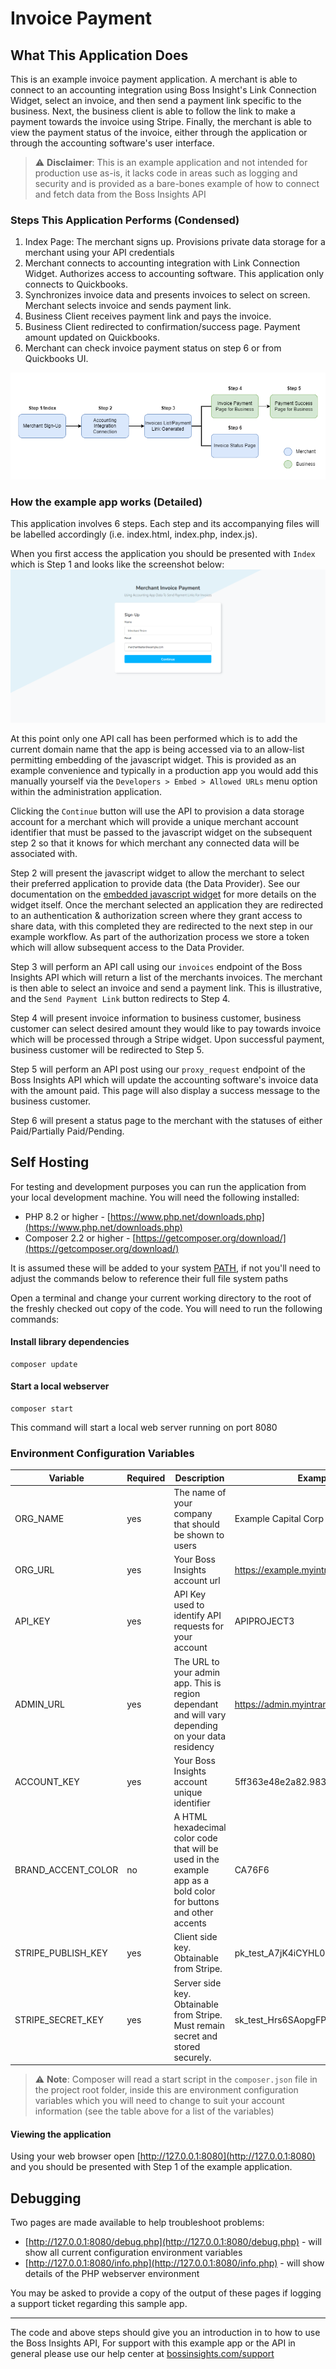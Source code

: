 # Invoice Payment

## What This Application Does
This is an example invoice payment application. A merchant is able to connect to an accounting integration using Boss Insight's Link Connection Widget, select an invoice, and then send a payment link specific to the business. Next, the business client is able to follow the link to make a payment towards the invoice using Stripe. Finally, the merchant is able to view the payment status of the invoice, either through the application or through the accounting software's user interface.

> ⚠️ **Disclaimer**: This is an example application and not intended for production use as-is, it lacks code in areas such as logging and security and is provided as a bare-bones example of how to connect and fetch data from the Boss Insights API

### Steps This Application Performs (Condensed)
1. Index Page: The merchant signs up. Provisions private data storage for a merchant using your API credentials
2. Merchant connects to accounting integration with Link Connection Widget. Authorizes access to accounting software. This application only connects to Quickbooks.
3. Synchronizes invoice data and presents invoices to select on screen. Merchant selects invoice and sends payment link.
4. Business Client receives payment link and pays the invoice.
5. Business Client redirected to confirmation/success page. Payment amount updated on Quickbooks.
6. Merchant can check invoice payment status on step 6 or from Quickbooks UI.

![Flow chart of steps application performs](https://github.com/boss-insights/invoice-payment/blob/main/web/images/invoice-payment-flow.png)

### How the example app works (Detailed)
This application involves 6 steps. Each step and its accompanying files will be labelled accordingly (i.e. index.html, index.php, index.js).

When you first access the application you should be presented with `Index` which is Step 1 and looks like the screenshot below:
![Example application screenshot showing step 1](https://github.com/boss-insights/invoice-payment/blob/main/web/images/invoice-payment.png "Step 1")

At this point only one API call has been performed which is to add the current domain name that the app is being accessed via to an allow-list permitting embedding of the javascript widget. This is provided as an example convenience and typically in a production app you would add this manually yourself via the `Developers > Embed > Allowed URLs` menu option within the administration application. 

Clicking the `Continue` button will use the API to provision a data storage account for a merchant which will provide a unique merchant account identifier that must be passed to the javascript widget on the subsequent step 2 so that it knows for which merchant any connected data will be associated with.

Step 2 will present the javascript widget to allow the merchant to select their preferred application to provide data (the Data Provider). See our documentation on the [embedded javascript widget](https://docs.bossinsights.com/developer/link-connection-widget) for more details on the widget itself. Once the merchant selected an application they are redirected to an authentication & authorization screen where they grant access to share data, with this completed they are redirected to the next step in our example workflow. As part of the authorization process we store a token which will allow subsequent access to the Data Provider. 

Step 3 will perform an API call using our `invoices` endpoint of the Boss Insights API which will return a list of the merchants invoices. The merchant is then able to select an invoice and send a payment link. This is illustrative, and the `Send Payment Link` button redirects to Step 4.

Step 4 will present invoice information to business customer, business customer can select desired amount they would like to pay towards invoice which will be processed through a Stripe widget. Upon successful payment, business customer will be redirected to Step 5.

Step 5 will perform an API post using our `proxy_request` endpoint of the Boss Insights API which will update the accounting software's invoice data with the amount paid. This page will also display a success message to the business customer.

Step 6 will present a status page to the merchant with the statuses of either Paid/Partially Paid/Pending.


## Self Hosting

For testing and development purposes you can run the application from your local development machine. You will need the following installed:

* PHP 8.2 or higher - [https://www.php.net/downloads.php](https://www.php.net/downloads.php)
* Composer 2.2 or higher - [https://getcomposer.org/download/](https://getcomposer.org/download/)

It is assumed these will be added to your system [PATH](https://en.wikipedia.org/wiki/PATH_(variable)), if not you'll need to adjust the commands below to reference their full file system paths

Open a terminal and change your current working directory to the root of the freshly checked out copy of the code.
You will need to run the following commands:

#### Install library dependencies
```shell
composer update
```

#### Start a local webserver
```shell
composer start
```

This command will start a local web server running on port 8080

### Environment Configuration Variables

| Variable           | Required | Description                                                                                                      | Example                             |
|--------------------|----------|------------------------------------------------------------------------------------------------------------------|-------------------------------------|
| ORG_NAME           | yes      | The name of your company that should be shown to users                                                           | Example Capital Corp                |
| ORG_URL            | yes      | Your Boss Insights account url                                                                                   | https://example.myintranetapps.com  |
| API_KEY            | yes      | API Key used to identify API requests for your account                                                           | APIPROJECT3                         |
| ADMIN_URL          | yes      | The URL to your admin app. This is region dependant and will vary depending on your data residency               | https://admin.myintranetapps.com    |
| ACCOUNT_KEY        | yes      | Your Boss Insights account unique identifier                                                                     | 5ff363e48e2a82.98390839             |
| BRAND_ACCENT_COLOR | no       | A HTML hexadecimal color code that will be used in the example app as a bold color for buttons and other accents | CA76F6                              |
| STRIPE_PUBLISH_KEY | yes      | Client side key. Obtainable from Stripe.                                                                         | pk_test_A7jK4iCYHL045qgjjfzAfPxu    |
| STRIPE_SECRET_KEY  | yes      | Server side key. Obtainable from Stripe. Must remain secret and stored securely.                                 | sk_test_Hrs6SAopgFPF0bZXSN3f6ELN    |

> ⚠️ **Note**: Composer will read a start script in the `composer.json` file in the project root folder, inside this are environment configuration variables which you will need to change to suit your account information (see the table above for a list of the variables)

#### Viewing the application
Using your web browser open [http://127.0.0.1:8080](http://127.0.0.1:8080) and you should be presented with Step 1 of the example application.


## Debugging
Two pages are made available to help troubleshoot problems:
 * [http://127.0.0.1:8080/debug.php](http://127.0.0.1:8080/debug.php) - will show all current configuration environment variables
 * [http://127.0.0.1:8080/info.php](http://127.0.0.1:8080/info.php) - will show details of the PHP webserver environment

You may be asked to provide a copy of the output of these pages if logging a support ticket regarding this sample app.

---

The code and above steps should give you an introduction in to how to use the Boss Insights API, For support with this example app or the API in general please use our help center at [bossinsights.com/support](https://bossinsights.com/support)